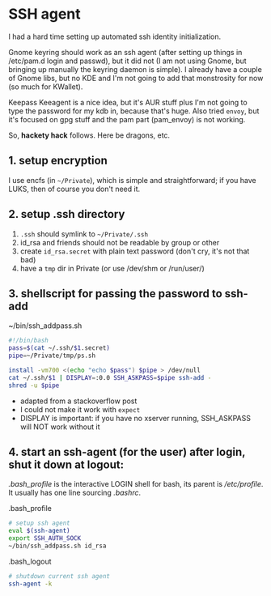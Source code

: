 SSH agent
=========

I had a hard time setting up automated ssh identity initialization.

Gnome keyring should work as an ssh agent (after setting up things in /etc/pam.d login and passwd),
but it did not (I am not using Gnome, but bringing up manually the keyring daemon is simple).
I already have a couple of Gnome libs, but no KDE and I'm not going to add that monstrosity for now
(so much for KWallet).

Keepass Keeagent is a nice idea, but it's AUR stuff plus I'm not going to type the password
for my kdb in, because that's huge. Also tried `envoy`, but it's focused on gpg stuff and the
pam part (pam_envoy) is not working.

So, **hackety hack** follows. Here be dragons, etc.

## 1. setup encryption

I use encfs (in `~/Private`), which is simple and straightforward; if you have LUKS, then
of course you don't need it.

## 2. setup .ssh directory

1. `.ssh` should symlink to `~/Private/.ssh`
2. id_rsa and friends should not be readable by group or other
3. create `id_rsa.secret` with plain text password (don't cry, it's not that bad)
4. have a `tmp` dir in Private (or use /dev/shm or /run/user/<uid>)

## 3. shellscript for passing the password to ssh-add

~/bin/ssh_addpass.sh

```bash
#!/bin/bash
pass=$(cat ~/.ssh/$1.secret)
pipe=~/Private/tmp/ps.sh

install -vm700 <(echo "echo $pass") $pipe > /dev/null
cat ~/.ssh/$1 | DISPLAY=:0.0 SSH_ASKPASS=$pipe ssh-add -
shred -u $pipe
```

* adapted from a stackoverflow post
* I could not make it work with `expect`
* DISPLAY is important: if you have no xserver running, SSH_ASKPASS will NOT work without it

## 4. start an ssh-agent (for the user) after login, shut it down at logout:

_.bash_profile_ is the interactive LOGIN shell for bash, its
parent is _/etc/profile_. It usually has one line sourcing _.bashrc_.

.bash_profile

```bash
# setup ssh agent
eval $(ssh-agent)
export SSH_AUTH_SOCK
~/bin/ssh_addpass.sh id_rsa
```

.bash_logout

```bash
# shutdown current ssh agent
ssh-agent -k
```
